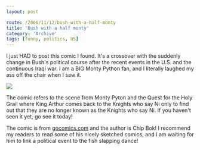 ```yaml
---
layout: post

route: /2006/11/12/bush-with-a-half-monty
title: 'Bush with a half monty'
category: 'Archive'
tags: [funny, politics, US]
---
```


I just HAD to post this comic I found. It's a crossover with the suddenly change
in Bush's political course after the recent events in the U.S. and the
continuous Iraqi war. I am a BIG Monty Python fan, and I literally laughed my
ass off the chair when I saw it.

![](/img/blog/img6f5645eec8dac0634fa6abfc40ad029f.webp)

The comic refers to the scene from Monty Pyton and the Quest for the Holy Grail
where King Arthur comes back to the Knights who say Ni only to find out that
they are no longer known as the Knights who say Ni. If you haven't seen it yet,
go see it today!

The comic is from
[gocomics.com](http://www.gocomics.com)
and the author is Chip Bok! I recommend my readers to read some of his nicely
sketched comics, and I am waiting for him to link a political event to the fish
slapping dance!
